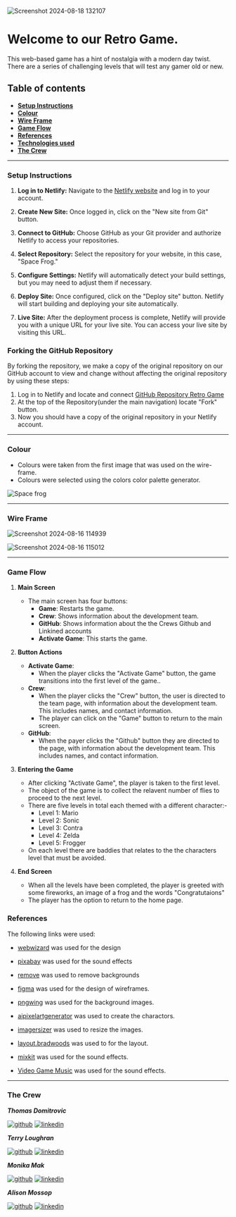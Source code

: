 
![Screenshot 2024-08-18 132107](https://github.com/user-attachments/assets/9f875686-dd30-4e20-bfe2-16b9ec905d57)

# Welcome to our Retro Game. 

This web-based game has a hint of nostalgia with a modern day twist. There are a series of challenging levels that will test any gamer old or new. 

## Table of contents

- [**Setup Instructions**](#setup-instructions)
- [**Colour**](#colour)
- [**Wire Frame**](#wire-frame)
- [**Game Flow**](#game-flow)
- [**References**](References)
- [**Technologies used**](Technologies-used)
- [**The Crew**](#the-crew)
----
### Setup Instructions

1. **Log in to Netlify:** Navigate to the [Netlify website](https://www.netlify.com/) and log in to your account.

2. **Create New Site:** Once logged in, click on the "New site from Git" button.

3. **Connect to GitHub:** Choose GitHub as your Git provider and authorize Netlify to access your repositories.

4. **Select Repository:** Select the repository for your website, in this case, "Space Frog."

5. **Configure Settings:** Netlify will automatically detect your build settings, but you may need to adjust them if necessary.

6. **Deploy Site:** Once configured, click on the "Deploy site" button. Netlify will start building and deploying your site automatically.

7. **Live Site:** After the deployment process is complete, Netlify will provide you with a unique URL for your live site. You can access your live site by visiting this URL.

### Forking the GitHub Repository

By forking the repository, we make a copy of the original repository on our GitHub account to view and change without affecting the original repository by using these steps:

1. Log in to Netlify and locate and connect [GitHub Repository Retro Game](https://github.com/Thomas-Tomo/retro_game)
2. At the top of the Repository(under the main navigation) locate "Fork" button.
3. Now you should have a copy of the original repository in your Netlify account.

---

### Colour 

+ Colours were taken from the first image that was used on the wire-frame.
+ Colours were selected using the colors color palette generator.

![Space frog](https://github.com/user-attachments/assets/f5f31c15-e676-4b02-8e18-c526e704adab)



---
### Wire Frame

![Screenshot 2024-08-16 114939](https://github.com/user-attachments/assets/c55ca5ad-e5e8-43df-aec4-f78eacd6710f)

![Screenshot 2024-08-16 115012](https://github.com/user-attachments/assets/3f81b2e5-0c71-4e29-b84c-1d827bf05dc8)


---

### Game Flow

1. **Main Screen**
   - The main screen has four buttons:
     - **Game**: Restarts the game.
     - **Crew**: Shows information about the development team.
     - **GitHub**: Shows information about the the Crews Github and Linkined accounts
     - **Activate Game**: This starts the game.
    
2. **Button Actions**
   - **Activate Game**:
     - When the player clicks the "Activate Game" button, the game transitions into the first level of the game..
   - **Crew**:
     - When the player clicks the "Crew" button, the user is directed to the team page, with information about the development team. This includes names, and contact information.
     - The player can click on the "Game" button to return to the main screen.
   - **GitHub**:
     - When the payer clicks the "Github" button they are directed to the page, with information about the development team. This includes names, and contact information.
       
3. **Entering the Game**

   - After clicking "Activate Game", the player is taken to the first level.
   - The object of the game is to collect the relavent number of flies to proceed to the next level.
   - There are five levels in total each themed with a different character:-
     - Level 1: Mario
     - Level 2: Sonic
     - Level 3: Contra
     - Level 4: Zelda
     - Level 5: Frogger
   - On each level there are baddies that relates to the the characters level that must be avoided.

4. **End Screen**
  
    - When all the levels have been completed, the player is greeted with some fireworks, an image of a frog and the words "Congratutaions"
    - The player has the option to return to the home page.


### References

The following links were used:

- [webwizard](https://webwizard.ie/) was used for the design

- [pixabay](https://pixabay.com/sound-effects/search/8-bit/) was used for the sound effects

- [remove](https://www.remove.bg/) was used to remove backgrounds

- [figma](https://figma.com/) was used for the design of wireframes.

- [pngwing](https://www.pngwing.com) was used for the background images.

- [aipixelartgenerator](https://aipixelartgenerator.com/) was used to create the charactors.

- [imagersizer](https://imageresizer.com/) was used to resize the images.

- [layout.bradwoods](https://layout.bradwoods.io/) was used to for the layout.

- [mixkit](https://mixkit.co/) was used for the sound effects.

 - [Video Game Music](https://downloads.khinsider.com/) was used for the sound effects.

---

### The Crew

***Thomas Domitrovic***

[![github](https://img.shields.io/badge/GitHub-100000?style=for-the-badge&logo=github&logoColor=white)](https://github.com/Thomas-Tomo)
[![linkedin](https://img.shields.io/badge/linkedin-0A66C2?style=for-the-badge&logo=linkedin&logoColor=white)](https://www.linkedin.com/in/thomasdomitrovic/)


***Terry Loughran***

[![github](https://img.shields.io/badge/GitHub-100000?style=for-the-badge&logo=github&logoColor=white)](https://github.com/TerryLoc)
[![linkedin](https://img.shields.io/badge/linkedin-0A66C2?style=for-the-badge&logo=linkedin&logoColor=white)](https://www.linkedin.com/in/terryloughran/)

***Monika Mak***

[![github](https://img.shields.io/badge/GitHub-100000?style=for-the-badge&logo=github&logoColor=white)](https://github.com/monika-mak)
[![linkedin](https://img.shields.io/badge/linkedin-0A66C2?style=for-the-badge&logo=linkedin&logoColor=white)](https://www.linkedin.com/in/monika-mak/)

***Alison Mossop***

[![github](https://img.shields.io/badge/GitHub-100000?style=for-the-badge&logo=github&logoColor=white)](https://github.com/ali-moss-24)
[![linkedin](https://img.shields.io/badge/linkedin-0A66C2?style=for-the-badge&logo=linkedin&logoColor=white)](https://www.linkedin.com/in/alison-mossop)
